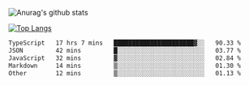 ![Anurag's github stats](https://github-readme-stats-rosy-xi.vercel.app/api?username=wkmyws&show_icons=true&theme=transparent&count_private=true)

[![Top Langs](https://github-readme-stats-rosy-xi.vercel.app/api/top-langs/?username=wkmyws&layout=pie&hide=C%23,html,matlab,asp.net,css,Mathematica)](https://github.com/wkmyws)

<!--START_SECTION:waka-->

```txt
TypeScript   17 hrs 7 mins   ██████████████████████▓░░   90.33 %
JSON         42 mins         █░░░░░░░░░░░░░░░░░░░░░░░░   03.77 %
JavaScript   32 mins         ▓░░░░░░░░░░░░░░░░░░░░░░░░   02.84 %
Markdown     14 mins         ▒░░░░░░░░░░░░░░░░░░░░░░░░   01.30 %
Other        12 mins         ▒░░░░░░░░░░░░░░░░░░░░░░░░   01.13 %
```

<!--END_SECTION:waka-->
